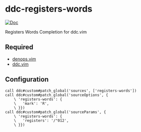# ddc-registers-words

[![Doc](https://img.shields.io/badge/doc-%3Ah%20ddc--registers--words-orange.svg?style=flat-square)](doc/ddc-registers-words.txt)

Registers Words Completion for ddc.vim

## Required

- [denops.vim](https://github.com/vim-denops/denops.vim)
- [ddc.vim](https://github.com/Shougo/ddc.vim)

## Configuration

```vim
call ddc#custom#patch_global('sources', ['registers-words'])
call ddc#custom#patch_global('sourceOptions', {
    \ 'registers-words': {
    \   'mark': 'R',
    \ }})
call ddc#custom#patch_global('sourceParams', {
    \ 'registers-words': {
    \   'registers': '/"012',
    \ }})
```

